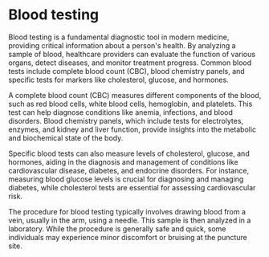 <!--
source: gpt-40
siblings: blood-testing, saliva-testing, urine-testing
tags: tests
-->

# Blood testing

Blood testing is a fundamental diagnostic tool in modern medicine, providing critical information about a person's health. By analyzing a sample of blood, healthcare providers can evaluate the function of various organs, detect diseases, and monitor treatment progress. Common blood tests include complete blood count (CBC), blood chemistry panels, and specific tests for markers like cholesterol, glucose, and hormones.

A complete blood count (CBC) measures different components of the blood, such as red blood cells, white blood cells, hemoglobin, and platelets. This test can help diagnose conditions like anemia, infections, and blood disorders. Blood chemistry panels, which include tests for electrolytes, enzymes, and kidney and liver function, provide insights into the metabolic and biochemical state of the body.

Specific blood tests can also measure levels of cholesterol, glucose, and hormones, aiding in the diagnosis and management of conditions like cardiovascular disease, diabetes, and endocrine disorders. For instance, measuring blood glucose levels is crucial for diagnosing and managing diabetes, while cholesterol tests are essential for assessing cardiovascular risk.

The procedure for blood testing typically involves drawing blood from a vein, usually in the arm, using a needle. This sample is then analyzed in a laboratory. While the procedure is generally safe and quick, some individuals may experience minor discomfort or bruising at the puncture site.
